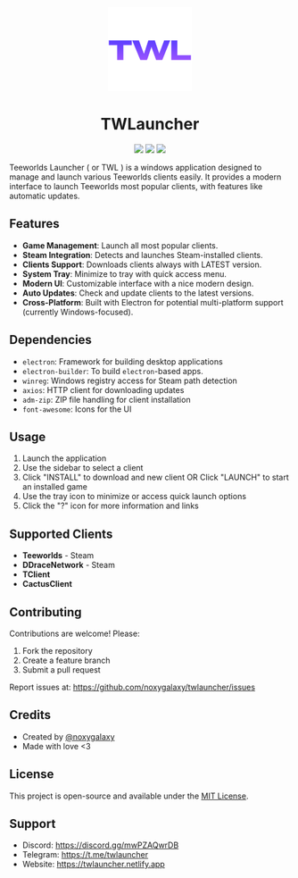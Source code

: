 <div align="center">
  <div>
    <img src="src/assets/logos/twl.png" width="150" alt="TWL Logo"/>  
  </div>
  <h1>TWLauncher</h1>
  <img src="https://img.shields.io/github/downloads/noxygalaxy/twlauncher/total?style=for-the-badge"></img>  
  <a href="https://discord.gg/mwPZAQwrDB"><img src="https://dcbadge.limes.pink/api/server/yvvJW2z9zB"></img></a>  
  <img src="https://img.shields.io/github/created-at/noxygalaxy/twlauncher?style=for-the-badge"></img>  
</div>

Teeworlds Launcher ( or TWL ) is a windows application designed to manage and launch various Teeworlds clients easily. It provides a modern interface to launch Teeworlds most popular clients, with features like automatic updates.

## Features

- **Game Management**: Launch all most popular clients.
- **Steam Integration**: Detects and launches Steam-installed clients.
- **Clients Support**: Downloads clients always with LATEST version.
- **System Tray**: Minimize to tray with quick access menu.
- **Modern UI**: Customizable interface with a nice modern design.
- **Auto Updates**: Check and update clients to the latest versions.
- **Cross-Platform**: Built with Electron for potential multi-platform support (currently Windows-focused).

## Dependencies

- `electron`: Framework for building desktop applications
- `electron-builder`: To build `electron`-based apps.
- `winreg`: Windows registry access for Steam path detection
- `axios`: HTTP client for downloading updates
- `adm-zip`: ZIP file handling for client installation
- `font-awesome`: Icons for the UI

## Usage

1. Launch the application
2. Use the sidebar to select a client
3. Click "INSTALL" to download and new client OR Click "LAUNCH" to start an installed game
5. Use the tray icon to minimize or access quick launch options
6. Click the "?" icon for more information and links

## Supported Clients

- **Teeworlds** - Steam
- **DDraceNetwork** - Steam
- **TClient**
- **CactusClient**

## Contributing

Contributions are welcome! Please:
1. Fork the repository
2. Create a feature branch
3. Submit a pull request

Report issues at: https://github.com/noxygalaxy/twlauncher/issues

## Credits

- Created by [@noxygalaxy](https://noxy.netlify.app)
- Made with love <3

## License

This project is open-source and available under the [MIT License](LICENSE).

## Support

- Discord: https://discord.gg/mwPZAQwrDB
- Telegram: https://t.me/twlauncher
- Website: https://twlauncher.netlify.app
